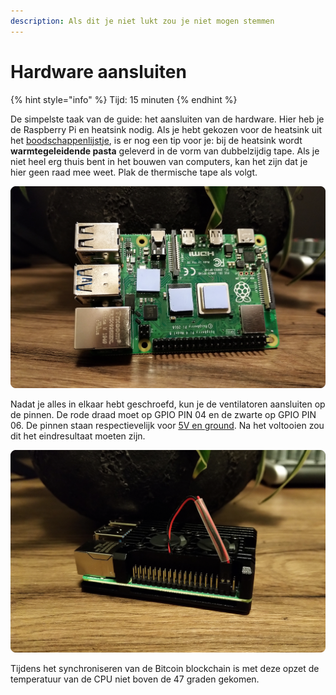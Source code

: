 ```yaml
---
description: Als dit je niet lukt zou je niet mogen stemmen
---
```


# Hardware aansluiten

{% hint style="info" %}
Tijd: 15 minuten
{% endhint %}

De simpelste taak van de guide: het aansluiten van de hardware. Hier heb je de Raspberry Pi en heatsink nodig. Als je hebt gekozen voor de heatsink uit het [boodschappenlijstje](https://docs.theroadtonode.com/introductie/benodigdheden), is er nog een tip voor je: bij de heatsink wordt **warmtegeleidende pasta** geleverd in de vorm van dubbelzijdig tape. Als je niet heel erg thuis bent in het bouwen van computers, kan het zijn dat je hier geen raad mee weet. Plak de thermische tape als volgt.

![Raspberry Pi met thermische tape](../.gitbook/assets/paste-copy.png)

Nadat je alles in elkaar hebt geschroefd, kun je de ventilatoren aansluiten op de pinnen. De rode draad moet op GPIO PIN 04 en de zwarte op GPIO PIN 06. De pinnen staan respectievelijk voor [5V en ground](https://www.raspberrypi.org/documentation/usage/gpio/). Na het voltooien zou dit het eindresultaat moeten zijn.

![Raspberry Pi met heatsink](../.gitbook/assets/aangesloten.png)

Tijdens het synchroniseren van de Bitcoin blockchain is met deze opzet de temperatuur van de CPU niet boven de 47 graden gekomen.

